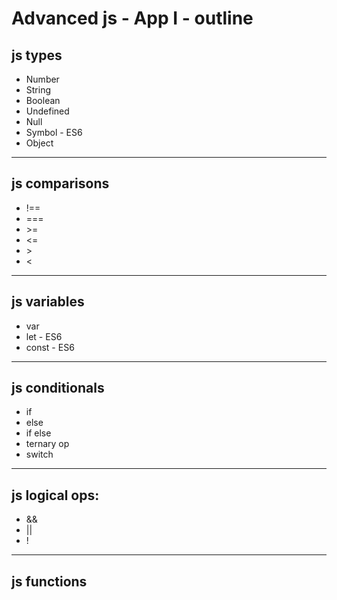 # Advanced js - App I - outline

## js types

-   Number
-   String
-   Boolean
-   Undefined
-   Null
-   Symbol - ES6
-   Object

---

## js comparisons

-   !==
-   ===
-   \>=
-   <=
-   \>
-   <

---

## js variables

-   var
-   let - ES6
-   const - ES6

---

## js conditionals

-   if
-   else
-   if else
-   ternary op
-   switch

---

## js logical ops:

-   &&
-   ||
-   !

---

## js functions
